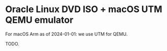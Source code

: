 # Oracle Linux DVD ISO + macOS UTM QEMU emulator

For macOS Arm as of 2024-01-01: we use UTM for QEMU. 

TODO.
